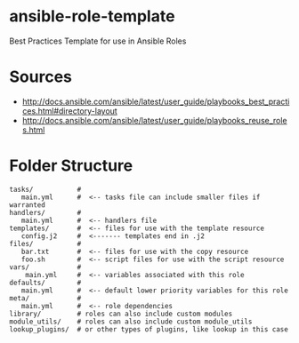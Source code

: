 # ansible-role-template
Best Practices Template for use in Ansible Roles

# Sources
* http://docs.ansible.com/ansible/latest/user_guide/playbooks_best_practices.html#directory-layout
* http://docs.ansible.com/ansible/latest/user_guide/playbooks_reuse_roles.html

# Folder Structure
```
tasks/           #
   main.yml      #  <-- tasks file can include smaller files if warranted
handlers/        #
   main.yml      #  <-- handlers file   
templates/       #  <-- files for use with the template resource
   config.j2     #  <------- templates end in .j2   
files/           #
   bar.txt       #  <-- files for use with the copy resource
   foo.sh        #  <-- script files for use with the script resource   
vars/            #
    main.yml     #  <-- variables associated with this role
defaults/        #
   main.yml      #  <-- default lower priority variables for this role  
meta/            #
   main.yml      #  <-- role dependencies   
library/         # roles can also include custom modules
module_utils/    # roles can also include custom module_utils
lookup_plugins/  # or other types of plugins, like lookup in this case
